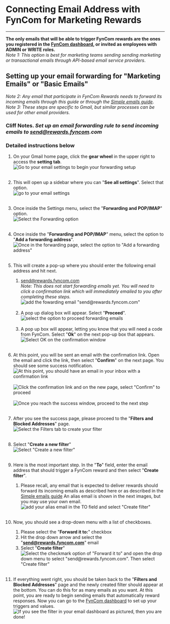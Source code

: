 # Connecting Email Address with FynCom for Marketing Rewards

---

**The only emails that will be able to trigger FynCom rewards are the ones you registered in the [FynCom dashboard](https://dashboard.fyncom.com/), or
invited as employees with ADMIN or WRITE roles.** <br>
_Note 1: This option is best for marketing teams sending sending marketing or transactional emails through API-based email service providers_.

## Setting up your email forwarding for "Marketing Emails" or "Basic Emails"
_Note 2: Any email that participate in FynCom Rewards needs to forward its incoming emails through this guide or through the
[Simple emails guide](https://www.fyncom.com/simple-email-rewards-setup)_. <br>
_Note 3: These steps are specific to Gmail, but similar processes can be used for other email providers._

### Cliff Notes. _Set up an email forwarding rule to send incoming emails to send@rewards.fyncom.com_

### Detailed instructions below

1. On your Gmail home page, click the **gear wheel** in the upper right to access the **setting tab**.<br>
   ![Go to your email settings to begin your forwarding setup](https://fyncom-static-files.s3.us-west-1.amazonaws.com/help/fycomhelp-emailh-1.png) <br><br>
2. This will open up a sidebar where you can "**See all settings**". Select that option.<br>
   ![go to your email settings](https://fyncom-static-files.s3.us-west-1.amazonaws.com/help/fycomhelp-emailh-2.png) <br><br>
3. Once inside the Settings menu, select the "**Forwarding and POP/IMAP**" option.<br>
   ![Select the Forwarding option](https://fyncom-static-files.s3.us-west-1.amazonaws.com/help/fycomhelp-emailh-3.png) <br><br>
4. Once inside the "**Forwarding and POP/IMAP**" menu, select the option to "**Add a forwarding address**".<br>
   ![Once in the forwarding page, select the option to "Add a forwarding address"](https://fyncom-static-files.s3.us-west-1.amazonaws.com/help/fycomhelp-emailh-4.png) <br><br>
5. This will create a pop-up where you should enter the following email address and hit next. <br>
   1. [send@rewards.fyncom.com](mailto:send@rewards.fyncom.com) <br>
      _Note: This does not start forwarding emails yet. You will need to click a confirmation link which will immediately emailed to you after completing these steps._ <br>
      ![add the fowarding email "send@rewards.fyncom.com"](https://fyncom-static-files.s3.us-west-1.amazonaws.com/help/MarketingRewards-AddForwarding.png) <br><br>
   2. A pop up dialog box will appear. Select "**Proceed**". <br>
      ![select the option to proceed forwarding emails](https://fyncom-static-files.s3.us-west-1.amazonaws.com/help/MarketingRewards-Proceed.png) <br><br>
   3. A pop up box will appear, letting you know that you will need a code from FynCom. Select "**Ok**" on the next pop-up box that appears.<br>
      ![Select OK on the confirmation window](https://fyncom-static-files.s3.us-west-1.amazonaws.com/help/MarketingRewards-Ok.png) <br><br>
6. At this point, you will be sent an email with the confirmation link. Open the email and click the link, then select "**Confirm**" on the next page. You 
should see some success notification.
   ![At this point, you should have an email in your inbox with a confirmation link](https://fyncom-static-files.s3.us-west-1.amazonaws.com/help/MarketingRewards-Email.png) <br><br>
   ![Click the confirmation link and on the new page, select "Confirm" to proceed](https://fyncom-static-files.s3.us-west-1.amazonaws.com/help/MarketingRewards-ConfirmForwarding.png) <br><br>
   ![Once you reach the success window, proceed to the next step](https://fyncom-static-files.s3.us-west-1.amazonaws.com/help/MarketingRewards-FowardSuccessful.png) <br><br>

7. After you see the success page, please proceed to the "**Filters and Blocked Addresses**" page.<br>
   ![Select the Filters tab to create your filter](https://fyncom-static-files.s3.us-west-1.amazonaws.com/help/fycomhelp-emailh-10.png) <br><br>

8. Select "**Create a new filter**" <br>
   ![Select "Create a new filter"](https://fyncom-static-files.s3.us-west-1.amazonaws.com/help/fycomhelp-emailh-11.png) <br><br>

9. Here is the most important step. In the "**To**" field, enter the email address that should trigger a FynCom reward and then select "**Create filter**".

   1. Please recall, any email that is expected to deliver rewards should forward its incoming emails as described here or as described in the
      [Simple emails guide](https://www.fyncom.com/simple-email-rewards-setup) An alias email is shown in the next images, but you 
   may use your own email.<br>
      ![add your alias email in the TO field and select "Create filter"](https://fyncom-static-files.s3.us-west-1.amazonaws.com/help/fycomhelp-emailh-12.png) <br><br>

10. Now, you should see a drop-down menu with a list of checkboxes.

    1. Please select the "**Forward it to:**" checkbox
    2. Hit the drop down arrow and select the "[**send@rewards.fyncom.com**](mailto:send@rewards.fyncom.com)" email
    3. Select "**Create filter**" <br>
       ![Select the checkmark option of "Forward it to" and open the drop down menu to select "send@rewards.fyncom.com". Then select "Create filter"](https://fyncom-static-files.s3.us-west-1.amazonaws.com/help/MarketingRewards-SetupForwarding.png) <br><br>

11. If everything went right, you should be taken back to the "**Filters and Blocked Addresses**" page and the newly created filter should appear at the bottom.
You can do this for as many emails as you want. At this point, you are ready to begin sending emails that automatically reward responses. Now you can go to 
the [FynCom dashboard](https://dashboard.fyncom.com/) to set up your triggers and values.<br>
    ![If you see the filter in your email dashboard as pictured, then you are done!](https://fyncom-static-files.s3.us-west-1.amazonaws.com/help/MarketingRewards-Done.png) <br><br>
